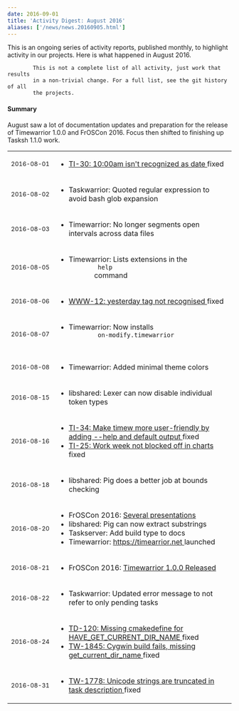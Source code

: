 ```yaml
---
date: 2016-09-01
title: 'Activity Digest: August 2016'
aliases: ['/news/news.20160905.html']
---
```

<div class="col-md-8 main">
 <div class="row">
  <p>
   This is an ongoing series of activity reports, published monthly,
            to highlight activity in our projects. Here is what happened in
            August 2016.

            This is not a complete list of all activity, just work that results
            in a non-trivial change. For a full list, see the git history of all
            the projects.
  </p>
  <div class="callout callout-info">
   <h4>
    Summary
   </h4>
   <p>
    August saw a lot of documentation updates and preparation for the
              release of Timewarrior 1.0.0 and FrOSCon 2016. Focus then shifted
              to finishing up Tasksh 1.1.0 work.
   </p>
  </div>
  <table class="table table-striped table-compact">
   <tr>
    <td style="white-space: nowrap;">
     <small>
      2016-08-01
     </small>
    </td>
    <td>
     <ul>
      <li>
       <a href="https://bug.tasktools.org/browse/TI-30">
        TI-30: 10:00am isn't recognized as date
       </a>
       fixed
      </li>
     </ul>
    </td>
   </tr>
   <tr>
    <td>
     <small>
      2016-08-02
     </small>
    </td>
    <td>
     <ul>
      <li>
       Taskwarrior: Quoted regular expression to avoid bash glob expansion
      </li>
     </ul>
    </td>
   </tr>
   <tr>
    <td>
     <small>
      2016-08-03
     </small>
    </td>
    <td>
     <ul>
      <li>
       Timewarrior: No longer segments open intervals across data files
      </li>
     </ul>
    </td>
   </tr>
   <tr>
    <td>
     <small>
      2016-08-05
     </small>
    </td>
    <td>
     <ul>
      <li>
       Timewarrior: Lists extensions in the
       <code>
        help
       </code>
       command
      </li>
     </ul>
    </td>
   </tr>
   <tr>
    <td>
     <small>
      2016-08-06
     </small>
    </td>
    <td>
     <ul>
      <li>
       <a href="https://bug.tasktools.org/browse/WWW-12">
        WWW-12: yesterday tag not recognised
       </a>
       fixed
      </li>
     </ul>
    </td>
   </tr>
   <tr>
    <td>
     <small>
      2016-08-07
     </small>
    </td>
    <td>
     <ul>
      <li>
       Timewarrior: Now installs
       <code>
        on-modify.timewarrior
       </code>
      </li>
     </ul>
    </td>
   </tr>
   <tr>
    <td>
     <small>
      2016-08-08
     </small>
    </td>
    <td>
     <ul>
      <li>
       Timewarrior: Added minimal theme colors
      </li>
     </ul>
    </td>
   </tr>
   <tr>
    <td>
     <small>
      2016-08-15
     </small>
    </td>
    <td>
     <ul>
      <li>
       libshared: Lexer can now disable individual token types
      </li>
     </ul>
    </td>
   </tr>
   <tr>
    <td>
     <small>
      2016-08-16
     </small>
    </td>
    <td>
     <ul>
      <li>
       <a href="https://bug.tasktools.org/browse/TI-34">
        TI-34: Make timew more user-friendly by adding --help and default output
       </a>
       fixed
      </li>
      <li>
       <a href="https://bug.tasktools.org/browse/TI-25">
        TI-25: Work week not blocked off in charts
       </a>
       fixed
      </li>
     </ul>
    </td>
   </tr>
   <tr>
    <td>
     <small>
      2016-08-18
     </small>
    </td>
    <td>
     <ul>
      <li>
       libshared: Pig does a better job at bounds checking
      </li>
     </ul>
    </td>
   </tr>
   <tr>
    <td>
     <small>
      2016-08-20
     </small>
    </td>
    <td>
     <ul>
      <li>
       FrOSCon 2016:
       <a href="/news/news.20160824.html">
        Several presentations
       </a>
      </li>
      <li>
       libshared: Pig can now extract substrings
      </li>
      <li>
       Taskserver: Add build type to docs
      </li>
      <li>
       Timewarrior:
       <a href="https://timewarrior.net">
        https://timearrior.net
       </a>
       launched
      </li>
     </ul>
    </td>
   </tr>
   <tr>
    <td>
     <small>
      2016-08-21
     </small>
    </td>
    <td>
     <ul>
      <li>
       FrOSCon 2016:
       <a href="/news/news.20160821.html">
        Timewarrior 1.0.0 Released
       </a>
      </li>
     </ul>
    </td>
   </tr>
   <tr>
    <td>
     <small>
      2016-08-22
     </small>
    </td>
    <td>
     <ul>
      <li>
       Taskwarrior: Updated error message to not refer to only pending tasks
      </li>
     </ul>
    </td>
   </tr>
   <tr>
    <td>
     <small>
      2016-08-24
     </small>
    </td>
    <td>
     <ul>
      <li>
       <a href="https://bug.tasktools.org/browse/TW-120">
        TD-120: Missing cmakedefine for HAVE_GET_CURRENT_DIR_NAME
       </a>
       fixed
      </li>
      <li>
       <a href="https://bug.tasktools.org/browse/TW-1845">
        TW-1845: Cygwin build fails, missing get_current_dir_name
       </a>
       fixed
      </li>
     </ul>
    </td>
   </tr>
   <tr>
    <td>
     <small>
      2016-08-31
     </small>
    </td>
    <td>
     <ul>
      <li>
       <a href="https://bug.tasktools.org/browse/TW-1778">
        TW-1778: Unicode strings are truncated in task description
       </a>
       fixed
      </li>
     </ul>
    </td>
   </tr>
  </table>
  <br/>
  <br/>
 </div>
</div>

